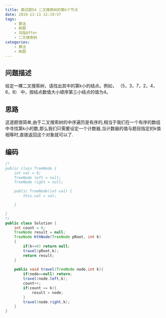 ```yaml
---
title: 面试题54 二叉搜索树的第k个节点
date: 2019-11-11 22:19:57
tags:
	- 算法
	- 刷题
	- 剑指Offer
    - 二叉搜索树
categories:
	- 算法
	- 刷题
---
```


## 问题描述

 给定一棵二叉搜索树，请找出其中的第k小的结点。例如， （5，3，7，2，4，6，8）  中，按结点数值大小顺序第三小结点的值为4。 

<!--more-->

## 思路

这道题很简单,由于二叉搜索树的中序遍历是有序的,相当于我们在一个有序的数组中寻找第k小的数,那么我们只需要设定一个计数器,当计数器的值与题目指定的k值相等时,直接返回这个对象就可以了.

## 编码

```java
/*
public class TreeNode {
    int val = 0;
    TreeNode left = null;
    TreeNode right = null;

    public TreeNode(int val) {
        this.val = val;

    }

}
*/
public class Solution {
    int count = 0;
    TreeNode result = null;
    TreeNode KthNode(TreeNode pRoot, int k)
    {
        if(k<=0) return null;
        travel(pRoot,k);
        return result;
    }
    
    public void travel(TreeNode node,int k){
        if(node==null) return;
        travel(node.left,k);
        count++;
        if(count == k){
            result = node;
        }
        travel(node.right,k);
    }
}
```

